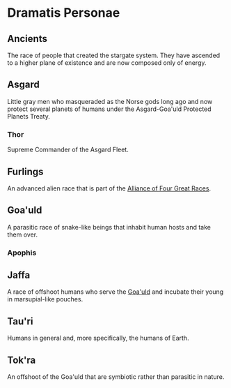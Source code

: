 # Dramatis Personae

## Ancients

The race of people that created the stargate system. They have ascended to a higher plane of existence and are now composed only of energy.

## Asgard

Little gray men who masqueraded as the Norse gods long ago and now protect several planets of humans under the Asgard-Goa'uld Protected Planets Treaty.

### Thor

Supreme Commander of the Asgard Fleet.

## Furlings

An advanced alien race that is part of the [Alliance of Four Great Races](http://stargate.wikia.com/wiki/Alliance_of_Four_Great_Races).

## Goa'uld

A parasitic race of snake-like beings that inhabit human hosts and take them over.

### Apophis

## Jaffa

A race of offshoot humans who serve the [Goa'uld](#goauld) and incubate their young in marsupial-like pouches.

## Tau'ri

Humans in general and, more specifically, the humans of Earth.

## Tok'ra

An offshoot of the Goa'uld that are symbiotic rather than parasitic in nature.
